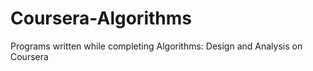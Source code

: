Coursera-Algorithms
===================

Programs written while completing Algorithms: Design and Analysis on Coursera
